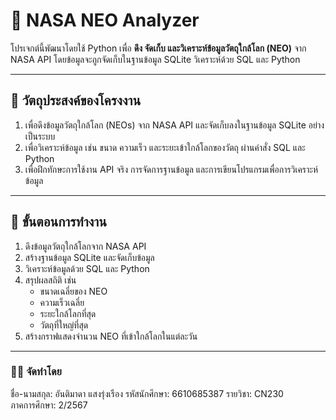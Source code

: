 # 🌠 NASA NEO Analyzer

โปรเจกต์นี้พัฒนาโดยใช้ Python เพื่อ **ดึง จัดเก็บ และวิเคราะห์ข้อมูลวัตถุใกล้โลก (NEO)** จาก NASA API โดยข้อมูลจะถูกจัดเก็บในฐานข้อมูล SQLite วิเคราะห์ด้วย SQL และ Python 

---

## 🎯 วัตถุประสงค์ของโครงงาน

1. เพื่อดึงข้อมูลวัตถุใกล้โลก (NEOs) จาก NASA API และจัดเก็บลงในฐานข้อมูล SQLite อย่างเป็นระบบ  
2. เพื่อวิเคราะห์ข้อมูล เช่น ขนาด ความเร็ว และระยะเข้าใกล้โลกของวัตถุ ผ่านคำสั่ง SQL และ Python  
3. เพื่อฝึกทักษะการใช้งาน API จริง การจัดการฐานข้อมูล และการเขียนโปรแกรมเพื่อการวิเคราะห์ข้อมูล  


---


## 🔧 ขั้นตอนการทำงาน

1. ดึงข้อมูลวัตถุใกล้โลกจาก NASA API
2. สร้างฐานข้อมูล SQLite และจัดเก็บข้อมูล
3. วิเคราะห์ข้อมูลด้วย SQL และ Python
4. สรุปผลสถิติ เช่น
   - ขนาดเฉลี่ยของ NEO
   - ความเร็วเฉลี่ย
   - ระยะใกล้โลกที่สุด
   - วัตถุที่ใหญ่ที่สุด
5. สร้างกราฟแสดงจำนวน NEO ที่เข้าใกล้โลกในแต่ละวัน

---


### 👨‍💻 จัดทำโดย
ชื่อ-นามสกุล: อันติมาดา แสงรุ่งเรือง 
รหัสนักศึกษา: 6610685387
รายวิชา: CN230  
ภาคการศึกษา: 2/2567


